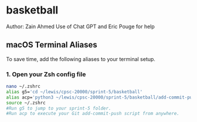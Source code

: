 # basketball
Author: Zain Ahmed
Use of Chat GPT and Eric Pouge for help

## macOS Terminal Aliases

To save time, add the following aliases to your terminal setup.

### 1. Open your Zsh config file
```bash
nano ~/.zshrc
alias g5='cd ~/lewis/cpsc-20000/sprint-5/basketball'
alias acp='python3 ~/lewis/cpsc-20000/sprint-5/basketball/add-commit-push.py'
source ~/.zshrc
#Run g5 to jump to your sprint-5 folder.
#Run acp to execute your Git add-commit-push script from anywhere.